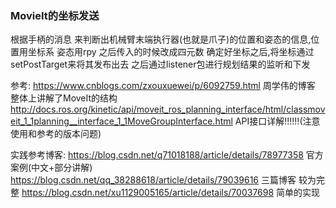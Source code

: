 ### MovieIt的坐标发送

根据手柄的消息 来判断出机械臂末端执行器(也就是爪子)的位置和姿态的信息,位置用坐标系 姿态用rpy 之后传入的时候改成四元数 确定好坐标之后,将坐标通过setPostTarget来将其发布出去
之后通过listener包进行规划结果的监听和下发

参考:
https://www.cnblogs.com/zxouxuewei/p/6092759.html 周学伟的博客 整体上讲解了MoveIt的结构
http://docs.ros.org/kinetic/api/moveit_ros_planning_interface/html/classmoveit_1_1planning__interface_1_1MoveGroupInterface.html API接口详解!!!!!!(注意使用和参考的版本问题)

实践参考博客:
https://blog.csdn.net/q71018188/article/details/78977358 官方案例(中文+部分讲解)
https://blog.csdn.net/qq_38288618/article/details/79039616 三篇博客 较为完整
https://blog.csdn.net/xu1129005165/article/details/70037698 简单的实现 

